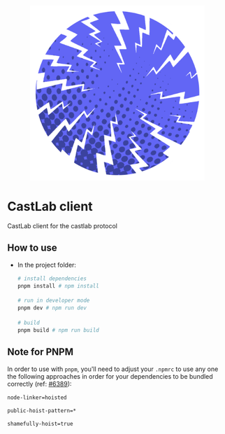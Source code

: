 <p align="center">
    <img width="400" src="./src/render/assets/icon.png" alt="logo">
</p>

# CastLab client

CastLab client for the castlab protocol

## How to use

- In the project folder: 
  ```bash
  # install dependencies
  pnpm install # npm install

  # run in developer mode
  pnpm dev # npm run dev

  # build
  pnpm build # npm run build
  ```

## Note for PNPM

In order to use with `pnpm`, you'll need to adjust your `.npmrc` to use any one the following approaches in order for your dependencies to be bundled correctly (ref: [#6389](https://github.com/electron-userland/electron-builder/issues/6289#issuecomment-1042620422)):
```
node-linker=hoisted
```
```
public-hoist-pattern=*
```
```
shamefully-hoist=true
```
